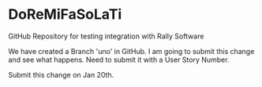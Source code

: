 # DoReMiFaSoLaTi
GitHub Repository for testing integration with Rally Software

We have created a Branch 'uno' in GitHub. I am going to submit this change and see what happens. Need to submit it with a User Story Number.

Submit this change on Jan 20th.
